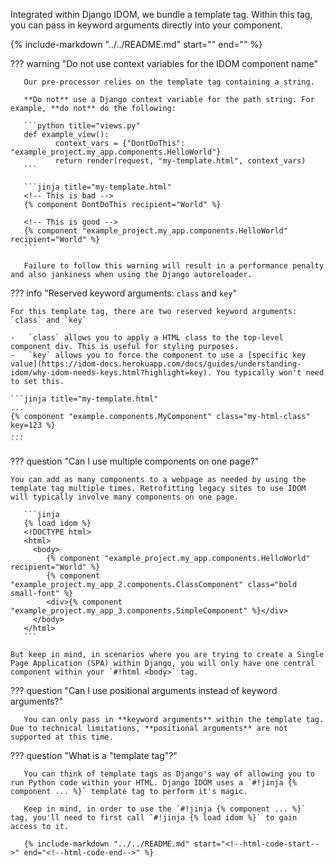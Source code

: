 Integrated within Django IDOM, we bundle a template tag. Within this tag, you can pass in keyword arguments directly into your component.

{% include-markdown "../../README.md" start="<!--html-code-start-->" end="<!--html-code-end-->" %}

<!--context-start-->

??? warning "Do not use context variables for the IDOM component name"

       Our pre-processor relies on the template tag containing a string.

       **Do not** use a Django context variable for the path string. For example, **do not** do the following:

       ```python title="views.py"
       def example_view():
              context_vars = {"DontDoThis": "example_project.my_app.components.HelloWorld"}
              return render(request, "my-template.html", context_vars)
       ```

       ```jinja title="my-template.html"
       <!-- This is bad -->
       {% component DontDoThis recipient="World" %}

       <!-- This is good -->
       {% component "example_project.my_app.components.HelloWorld" recipient="World" %}
       ```

       Failure to follow this warning will result in a performance penalty and also jankiness when using the Django autoreloader.

<!--context-end-->
<!--kwarg-start-->

??? info "Reserved keyword arguments: `class` and `key`"

    For this template tag, there are two reserved keyword arguments: `class` and `key`

    -   `class` allows you to apply a HTML class to the top-level component div. This is useful for styling purposes.
    -   `key` allows you to force the component to use a [specific key value](https://idom-docs.herokuapp.com/docs/guides/understanding-idom/why-idom-needs-keys.html?highlight=key). You typically won't need to set this.

    ```jinja title="my-template.html"
    ...
    {% component "example.components.MyComponent" class="my-html-class" key=123 %}
    ...
    ```

<!--kwarg-end-->
<!--multiple-components-start-->

??? question "Can I use multiple components on one page?"

    You can add as many components to a webpage as needed by using the template tag multiple times. Retrofitting legacy sites to use IDOM will typically involve many components on one page.

       ```jinja
       {% load idom %}
       <!DOCTYPE html>
       <html>
         <body>
            {% component "example_project.my_app.components.HelloWorld" recipient="World" %}
            {% component "example_project.my_app_2.components.ClassComponent" class="bold small-font" %}
            <div>{% component "example_project.my_app_3.components.SimpleComponent" %}</div>
         </body>
       </html>
       ```

    But keep in mind, in scenarios where you are trying to create a Single Page Application (SPA) within Django, you will only have one central component within your `#!html <body>` tag.

<!--multiple-components-end-->
<!--kwargs-start-->

??? question "Can I use positional arguments instead of keyword arguments?"

       You can only pass in **keyword arguments** within the template tag. Due to technical limitations, **positional arguments** are not supported at this time.

<!--kwargs-end-->
<!--tags-start-->

??? question "What is a "template tag"?"

       You can think of template tags as Django's way of allowing you to run Python code within your HTML. Django IDOM uses a `#!jinja {% component ... %}` template tag to perform it's magic.

       Keep in mind, in order to use the `#!jinja {% component ... %}` tag, you'll need to first call `#!jinja {% load idom %}` to gain access to it.

       {% include-markdown "../../README.md" start="<!--html-code-start-->" end="<!--html-code-end-->" %}

<!--tags-end-->
